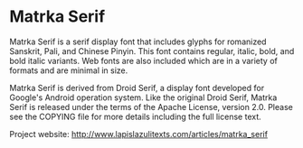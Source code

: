 # Matrka Serif

Matrka Serif is a serif display font that includes glyphs for romanized
Sanskrit, Pali, and Chinese Pinyin. This font contains regular, italic, bold,
and bold italic variants. Web fonts are also included which are in a variety
of formats and are minimal in size.

Matrka Serif is derived from Droid Serif, a display font developed for Google's
Android operation system. Like the original Droid Serif, Matrka Serif is
released under the terms of the Apache License, version 2.0. Please see the
COPYING file for more details including the full license text.

Project website: http://www.lapislazulitexts.com/articles/matrka_serif
